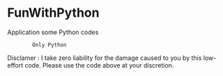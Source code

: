 # FunWithPython
Application some Python codes
    
    
    
            Only Python


Disclamer : I take zero liability for the damage caused to you by this low-effort code. Please use the code above at your discretion.

